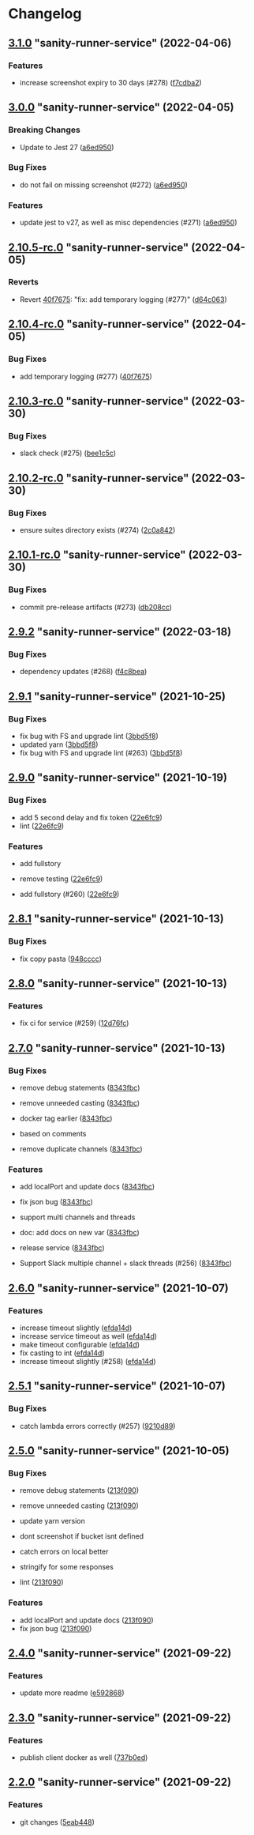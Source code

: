 # Changelog

<!-- MONODEPLOY:BELOW -->

## [3.1.0](https://github.com/tophat/sanity-runner/compare/sanity-runner-service@3.0.0...sanity-runner-service@3.1.0) "sanity-runner-service" (2022-04-06)<a name="3.1.0"></a>

### Features

* increase screenshot expiry to 30 days (#278) ([f7cdba2](https://github.com/tophat/sanity-runner/commits/f7cdba2))




## [3.0.0](https://github.com/tophat/sanity-runner/compare/sanity-runner-service@2.10.5-rc.0...sanity-runner-service@3.0.0) "sanity-runner-service" (2022-04-05)<a name="3.0.0"></a>

### Breaking Changes

* Update to Jest 27 ([a6ed950](https://github.com/tophat/sanity-runner/commits/a6ed950))

### Bug Fixes

* do not fail on missing screenshot (#272) ([a6ed950](https://github.com/tophat/sanity-runner/commits/a6ed950))

### Features

* update jest to v27, as well as misc dependencies (#271) ([a6ed950](https://github.com/tophat/sanity-runner/commits/a6ed950))




## [2.10.5-rc.0](https://github.com/tophat/sanity-runner/compare/sanity-runner-service@2.10.4-rc.0...sanity-runner-service@2.10.5-rc.0) "sanity-runner-service" (2022-04-05)<a name="2.10.5-rc.0"></a>

### Reverts

* Revert [40f7675](https://github.com/tophat/sanity-runner/commits/40f7675): "fix: add temporary logging (#277)" ([d64c063](https://github.com/tophat/sanity-runner/commits/d64c063))




## [2.10.4-rc.0](https://github.com/tophat/sanity-runner/compare/sanity-runner-service@2.10.3-rc.0...sanity-runner-service@2.10.4-rc.0) "sanity-runner-service" (2022-04-05)<a name="2.10.4-rc.0"></a>

### Bug Fixes

* add temporary logging (#277) ([40f7675](https://github.com/tophat/sanity-runner/commits/40f7675))




## [2.10.3-rc.0](https://github.com/tophat/sanity-runner/compare/sanity-runner-service@2.10.2-rc.0...sanity-runner-service@2.10.3-rc.0) "sanity-runner-service" (2022-03-30)<a name="2.10.3-rc.0"></a>

### Bug Fixes

* slack check (#275) ([bee1c5c](https://github.com/tophat/sanity-runner/commits/bee1c5c))




## [2.10.2-rc.0](https://github.com/tophat/sanity-runner/compare/sanity-runner-service@2.10.1-rc.0...sanity-runner-service@2.10.2-rc.0) "sanity-runner-service" (2022-03-30)<a name="2.10.2-rc.0"></a>

### Bug Fixes

* ensure suites directory exists (#274) ([2c0a842](https://github.com/tophat/sanity-runner/commits/2c0a842))




## [2.10.1-rc.0](https://github.com/tophat/sanity-runner/compare/sanity-runner-service@2.10.0-rc.0...sanity-runner-service@2.10.1-rc.0) "sanity-runner-service" (2022-03-30)<a name="2.10.1-rc.0"></a>

### Bug Fixes

* commit pre-release artifacts (#273) ([db208cc](https://github.com/tophat/sanity-runner/commits/db208cc))




## [2.9.2](https://github.com/tophat/sanity-runner/compare/sanity-runner-service@2.9.1...sanity-runner-service@2.9.2) "sanity-runner-service" (2022-03-18)<a name="2.9.2"></a>

### Bug Fixes

* dependency updates (#268) ([f4c8bea](https://github.com/tophat/sanity-runner/commits/f4c8bea))




## [2.9.1](https://github.com/tophat/sanity-runner/compare/sanity-runner-service@2.9.0...sanity-runner-service@2.9.1) "sanity-runner-service" (2021-10-25)<a name="2.9.1"></a>

### Bug Fixes

* fix bug with FS and upgrade lint ([3bbd5f8](https://github.com/tophat/sanity-runner/commits/3bbd5f8))
* updated yarn ([3bbd5f8](https://github.com/tophat/sanity-runner/commits/3bbd5f8))
* fix bug with FS and upgrade lint (#263) ([3bbd5f8](https://github.com/tophat/sanity-runner/commits/3bbd5f8))




## [2.9.0](https://github.com/tophat/sanity-runner/compare/sanity-runner-service@2.8.1...sanity-runner-service@2.9.0) "sanity-runner-service" (2021-10-19)<a name="2.9.0"></a>

### Bug Fixes

* add 5 second delay and fix token ([22e6fc9](https://github.com/tophat/sanity-runner/commits/22e6fc9))
* lint ([22e6fc9](https://github.com/tophat/sanity-runner/commits/22e6fc9))

### Features

* add fullstory

* remove testing ([22e6fc9](https://github.com/tophat/sanity-runner/commits/22e6fc9))
* add fullstory (#260) ([22e6fc9](https://github.com/tophat/sanity-runner/commits/22e6fc9))




## [2.8.1](https://github.com/tophat/sanity-runner/compare/sanity-runner-service@2.8.0...sanity-runner-service@2.8.1) "sanity-runner-service" (2021-10-13)<a name="2.8.1"></a>

### Bug Fixes

* fix copy pasta ([948cccc](https://github.com/tophat/sanity-runner/commits/948cccc))




## [2.8.0](https://github.com/tophat/sanity-runner/compare/sanity-runner-service@2.7.0...sanity-runner-service@2.8.0) "sanity-runner-service" (2021-10-13)<a name="2.8.0"></a>

### Features

* fix ci for service (#259) ([12d76fc](https://github.com/tophat/sanity-runner/commits/12d76fc))




## [2.7.0](https://github.com/tophat/sanity-runner/compare/sanity-runner-service@2.6.0...sanity-runner-service@2.7.0) "sanity-runner-service" (2021-10-13)<a name="2.7.0"></a>

### Bug Fixes

* remove debug statements ([8343fbc](https://github.com/tophat/sanity-runner/commits/8343fbc))
* remove unneeded casting ([8343fbc](https://github.com/tophat/sanity-runner/commits/8343fbc))
* docker tag earlier ([8343fbc](https://github.com/tophat/sanity-runner/commits/8343fbc))
* based on comments

* remove duplicate channels ([8343fbc](https://github.com/tophat/sanity-runner/commits/8343fbc))

### Features

* add localPort and update docs ([8343fbc](https://github.com/tophat/sanity-runner/commits/8343fbc))
* fix json bug ([8343fbc](https://github.com/tophat/sanity-runner/commits/8343fbc))
* support multi channels and threads

* doc: add docs on new var ([8343fbc](https://github.com/tophat/sanity-runner/commits/8343fbc))
* release service ([8343fbc](https://github.com/tophat/sanity-runner/commits/8343fbc))
* Support Slack multiple channel + slack threads   (#256) ([8343fbc](https://github.com/tophat/sanity-runner/commits/8343fbc))




## [2.6.0](https://github.com/tophat/sanity-runner/compare/sanity-runner-service@2.5.1...sanity-runner-service@2.6.0) "sanity-runner-service" (2021-10-07)<a name="2.6.0"></a>

### Features

* increase timeout slightly ([efda14d](https://github.com/tophat/sanity-runner/commits/efda14d))
* increase service timeout as well ([efda14d](https://github.com/tophat/sanity-runner/commits/efda14d))
* make timeout configurable ([efda14d](https://github.com/tophat/sanity-runner/commits/efda14d))
* fix casting to int ([efda14d](https://github.com/tophat/sanity-runner/commits/efda14d))
* increase timeout slightly (#258) ([efda14d](https://github.com/tophat/sanity-runner/commits/efda14d))




## [2.5.1](https://github.com/tophat/sanity-runner/compare/sanity-runner-service@2.5.0...sanity-runner-service@2.5.1) "sanity-runner-service" (2021-10-07)<a name="2.5.1"></a>

### Bug Fixes

* catch lambda errors correctly (#257) ([9210d89](https://github.com/tophat/sanity-runner/commits/9210d89))




## [2.5.0](https://github.com/tophat/sanity-runner/compare/sanity-runner-service@2.4.0...sanity-runner-service@2.5.0) "sanity-runner-service" (2021-10-05)<a name="2.5.0"></a>

### Bug Fixes

* remove debug statements ([213f090](https://github.com/tophat/sanity-runner/commits/213f090))
* remove unneeded casting ([213f090](https://github.com/tophat/sanity-runner/commits/213f090))
* update yarn version

* dont screenshot if bucket isnt defined

* catch errors on local better

* stringify for some responses

* lint ([213f090](https://github.com/tophat/sanity-runner/commits/213f090))

### Features

* add localPort and update docs ([213f090](https://github.com/tophat/sanity-runner/commits/213f090))
* fix json bug ([213f090](https://github.com/tophat/sanity-runner/commits/213f090))




## [2.4.0](https://github.com/tophat/sanity-runner/compare/sanity-runner-service@2.3.0...sanity-runner-service@2.4.0) "sanity-runner-service" (2021-09-22)<a name="2.4.0"></a>

### Features

* update more readme ([e592868](https://github.com/tophat/sanity-runner/commits/e592868))




## [2.3.0](https://github.com/tophat/sanity-runner/compare/sanity-runner-service@2.2.0...sanity-runner-service@2.3.0) "sanity-runner-service" (2021-09-22)<a name="2.3.0"></a>

### Features

* publish client docker as well ([737b0ed](https://github.com/tophat/sanity-runner/commits/737b0ed))




## [2.2.0](https://github.com/tophat/sanity-runner/compare/sanity-runner-service@2.1.0...sanity-runner-service@2.2.0) "sanity-runner-service" (2021-09-22)<a name="2.2.0"></a>

### Features

* git changes ([5eab448](https://github.com/tophat/sanity-runner/commits/5eab448))


